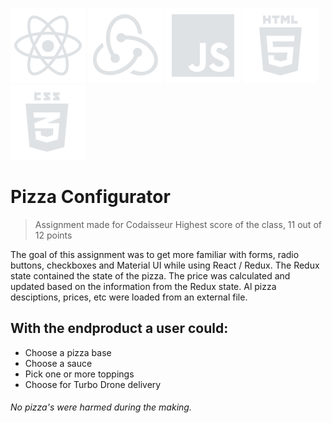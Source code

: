 ![react icon](https://github.com/boudewijndanser/Pizza-Configurator/blob/master/public/dev-icons/react.svg) ![redux icon](https://github.com/boudewijndanser/Pizza-Configurator/blob/master/public/dev-icons/redux.svg) ![js icon](https://github.com/boudewijndanser/Pizza-Configurator/blob/master/public/dev-icons/js.svg) ![html icon](https://github.com/boudewijndanser/Pizza-Configurator/blob/master/public/dev-icons/html.svg) ![css icon](https://github.com/boudewijndanser/Pizza-Configurator/blob/master/public/dev-icons/css.svg)
# Pizza Configurator
> Assignment made for Codaisseur
Highest score of the class, 11 out of 12 points

The goal of this assignment was to get more familiar with forms, radio buttons, checkboxes and Material UI while using React / Redux. The Redux state contained the state of the pizza. The price was calculated and updated based on the information from the Redux state. Al pizza desciptions, prices, etc were loaded from an external file.

## With the endproduct a user could:

* Choose a pizza base
* Choose a sauce
* Pick one or more toppings
* Choose for Turbo Drone delivery


###### No pizza's were harmed during the making.
